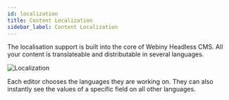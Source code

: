 ```yaml
---
id: localization
title: Content Localization
sidebar_label: Content Localization
---
```


The localisation support is built into the core of Webiny Headless CMS. All your content is translateable and distributable in several languages.

![Localization](/img/webiny-apps/headless-cms/features/content-modeling/localization.png)

Each editor chooses the languages they are working on. They can also instantly see the values of a specific field on all other languages.
